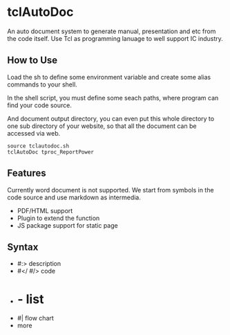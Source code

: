 # tclAutoDoc
An auto document system to generate manual, presentation and etc from the code itself.
Use Tcl as programming lanuage to well support IC industry.

## How to Use
Load the sh to define some environment variable and create some alias commands to your shell.

In the shell script, you must define some seach paths, where program can find your code source.

And document output directory, you can even put this whole directory to one sub directory of your website, so that all the document can be accessed via web.

    source tclautodoc.sh
    tclAutoDoc tproc_ReportPower

## Features
Currently word document is not supported. We start from symbols in the code source and use markdown as intermedia.
  - PDF/HTML support
  - Plugin to extend the function
  - JS package support for static page

## Syntax
 - #:> description
 - #</ #/> code
 - # - list
 - #| flow chart
 - more

